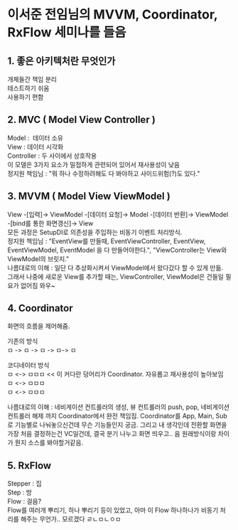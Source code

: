 # 이서준 전임님의 MVVM, Coordinator, RxFlow 세미나를 들음
## 1. 좋은 아키텍처란 무엇인가
개체들간 책임 분리  
테스트하기 쉬움  
사용하기 편함  

## 2. MVC ( Model View Controller )
Model :  데이터 소유  
View : 데이터 시각화  
Controller : 두 사이에서 상호작용  
이 모델은 3가지 요소가 밀접하게 관련되어 있어서 재사용성이 낮음  
정지원 책임님 : "뭐 하나 수정하려해도 다 봐야하고 사이드위험(?)도 있다."  

## 3. MVVM ( Model View ViewModel )
View -[입력]-> ViewModel -[데이터 요청]-> Model -[데이터 반환]-> ViewModel -[bind를 통한 화면갱신]-> View  
모든 과정은 SetupDI로 의존성을 주입하는 비동기 이벤트 처리방식.  
정지원 책임님 : "EventView를 만들때, EventViewController, EventView, EventViewModel, EventModel 을 다 만들어야한다.", "ViewController는 View와 ViewModel의 브릿지."  
나름대로의 이해 : 일단 다 추상화시켜서 ViewModel에서 왔다갔다 할 수 있게 만듦.  
그래서 나중에 새로운 View를 추가할 때는, ViewController, ViewModel은 건들일 필요가 없어짐 와우~  

## 4. Coordinator
화면의 흐름을 제어해줌.  

기존의 방식  
ㅁ -> ㅁ -> ㅁ -> ㅁ-> ㅁ  

코디네이터 방식  
ㅁ <-> ㅁㅁㅁ    << 이 커다란 덩어리가 Coordinator. 자유롭고 재사용성이 높아보임  
ㅁ <-> ㅁㅁㅁ  
ㅁ <-> ㅁㅁㅁ  

나름대로의 이해 : 네비게이션 컨트롤러의 생성, 뷰 컨트롤러의 push, pop, 네비게이션 컨트롤러 해제 까지 Coordinator에서 완전 책임짐. Coordinator를 App, Main, Sub로 기능별로 나눠놓으신건데 무슨 기능들인지 궁금. 그리고 내 생각인데 전환할 화면을 가장 처음 결정하는건 VC일건데, 결국 분기 나누고 화면 띄우고.. 음 원래방식이랑 차이가 뭔지 소스를 봐야할거같음.  

## 5. RxFlow
Stepper : 집  
Step : 방  
Flow : 걸음?  
Flow를 여러개 뿌리기, 하나 뿌리기 등이 있었고, 아마 이 Flow 하나하나가 비동기 처리를 해주는 무언가.. 모르겠다 ㄹㄴㅁㄴㅇㅁ  
